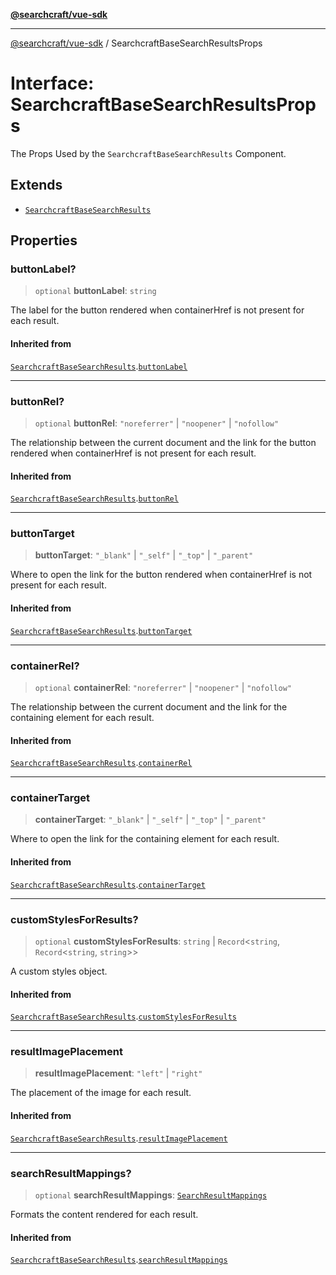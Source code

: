 [**@searchcraft/vue-sdk**](/reference/sdk/js-vue/README.md)

***

[@searchcraft/vue-sdk](/reference/sdk/js-vue/globals.md) / SearchcraftBaseSearchResultsProps

# Interface: SearchcraftBaseSearchResultsProps

The Props Used by the `SearchcraftBaseSearchResults` Component.

## Extends

- [`SearchcraftBaseSearchResults`](/reference/sdk/js-vue/namespaces/Components/interfaces/SearchcraftBaseSearchResults.md)

## Properties

### buttonLabel?

> `optional` **buttonLabel**: `string`

The label for the button rendered when containerHref is not present for each result.

#### Inherited from

[`SearchcraftBaseSearchResults`](/reference/sdk/js-vue/namespaces/Components/interfaces/SearchcraftBaseSearchResults.md).[`buttonLabel`](/reference/sdk/js-vue/namespaces/Components/interfaces/SearchcraftBaseSearchResults.md#buttonlabel)

***

### buttonRel?

> `optional` **buttonRel**: `"noreferrer"` \| `"noopener"` \| `"nofollow"`

The relationship between the current document and the link for the button rendered when containerHref is not present for each result.

#### Inherited from

[`SearchcraftBaseSearchResults`](/reference/sdk/js-vue/namespaces/Components/interfaces/SearchcraftBaseSearchResults.md).[`buttonRel`](/reference/sdk/js-vue/namespaces/Components/interfaces/SearchcraftBaseSearchResults.md#buttonrel)

***

### buttonTarget

> **buttonTarget**: `"_blank"` \| `"_self"` \| `"_top"` \| `"_parent"`

Where to open the link for the button rendered when containerHref is not present for each result.

#### Inherited from

[`SearchcraftBaseSearchResults`](/reference/sdk/js-vue/namespaces/Components/interfaces/SearchcraftBaseSearchResults.md).[`buttonTarget`](/reference/sdk/js-vue/namespaces/Components/interfaces/SearchcraftBaseSearchResults.md#buttontarget)

***

### containerRel?

> `optional` **containerRel**: `"noreferrer"` \| `"noopener"` \| `"nofollow"`

The relationship between the current document and the link for the containing element for each result.

#### Inherited from

[`SearchcraftBaseSearchResults`](/reference/sdk/js-vue/namespaces/Components/interfaces/SearchcraftBaseSearchResults.md).[`containerRel`](/reference/sdk/js-vue/namespaces/Components/interfaces/SearchcraftBaseSearchResults.md#containerrel)

***

### containerTarget

> **containerTarget**: `"_blank"` \| `"_self"` \| `"_top"` \| `"_parent"`

Where to open the link for the containing element for each result.

#### Inherited from

[`SearchcraftBaseSearchResults`](/reference/sdk/js-vue/namespaces/Components/interfaces/SearchcraftBaseSearchResults.md).[`containerTarget`](/reference/sdk/js-vue/namespaces/Components/interfaces/SearchcraftBaseSearchResults.md#containertarget)

***

### customStylesForResults?

> `optional` **customStylesForResults**: `string` \| `Record`\<`string`, `Record`\<`string`, `string`\>\>

A custom styles object.

#### Inherited from

[`SearchcraftBaseSearchResults`](/reference/sdk/js-vue/namespaces/Components/interfaces/SearchcraftBaseSearchResults.md).[`customStylesForResults`](/reference/sdk/js-vue/namespaces/Components/interfaces/SearchcraftBaseSearchResults.md#customstylesforresults)

***

### resultImagePlacement

> **resultImagePlacement**: `"left"` \| `"right"`

The placement of the image for each result.

#### Inherited from

[`SearchcraftBaseSearchResults`](/reference/sdk/js-vue/namespaces/Components/interfaces/SearchcraftBaseSearchResults.md).[`resultImagePlacement`](/reference/sdk/js-vue/namespaces/Components/interfaces/SearchcraftBaseSearchResults.md#resultimageplacement)

***

### searchResultMappings?

> `optional` **searchResultMappings**: [`SearchResultMappings`](/reference/sdk/js-vue/type-aliases/SearchResultMappings.md)

Formats the content rendered for each result.

#### Inherited from

[`SearchcraftBaseSearchResults`](/reference/sdk/js-vue/namespaces/Components/interfaces/SearchcraftBaseSearchResults.md).[`searchResultMappings`](/reference/sdk/js-vue/namespaces/Components/interfaces/SearchcraftBaseSearchResults.md#searchresultmappings)
